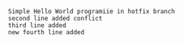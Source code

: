 					Simple Hello World programiie in hotfix branch
					second line added conflict
					third line added
					new fourth line added
